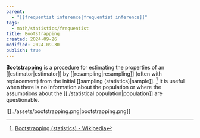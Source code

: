 ```yaml
---
parent:
  - "[[frequentist inference|frequentist inference]]"
tags:
  - math/statistics/frequentist
title: Bootstrapping
created: 2024-09-26
modified: 2024-09-30
publish: true
---
```

**Bootstrapping** is a procedure for estimating the properties of an [[estimator|estimator]] by [[resampling|resampling]] (often with replacement) from the initial [[sampling (statistics)|sample]]. [^1] It is useful when there is no information about the population or where the assumptions about the [[./statistical population|population]] are questionable.

![[../assets/bootstrapping.png|bootstrapping.png]]


[^1]: [Bootstrapping (statistics) - Wikipedia](https://en.wikipedia.org/wiki/Bootstrapping_(statistics))